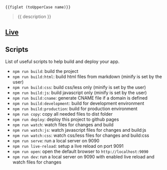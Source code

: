 ```
{{figlet (toUpperCase name)}}
```
> {{ description }}

## [Live](https://{{username}}.github.io/{{name}})

## Scripts

List of useful scripts to help build and deploy your app.

- `npm run build`: build the project
- `npm run build:html`: build html files from markdown (minify is set by the user)
- `npm run build:css`: build css/less only (minify is set by the user)
- `npm run build:js`: build javascript only (minify is set by the user)
- `npm run build:cname`: generate CNAME file if a domain is defined
- `npm run build:development`: build for development environment
- `npm run build:production`: build for production environment
- `npm run copy`: copy all needed files to dist folder
- `npm run deploy`: deploy this project to github pages
- `npm run watch`: watch files for changes and build
- `npm run watch:js`: watch javascript files for changes and build:js
- `npm run watch:css`: watch css/less files for changes and build:css
- `npm run serve`: run a local server on 9090
- `npm run live-reload`: setup a live reload on port 9091
- `npm run open`: open the default browser to `http://localhost:9090`
- `npm run dev`: run a local server on 9090 with enabled live reload and watch files for changes
